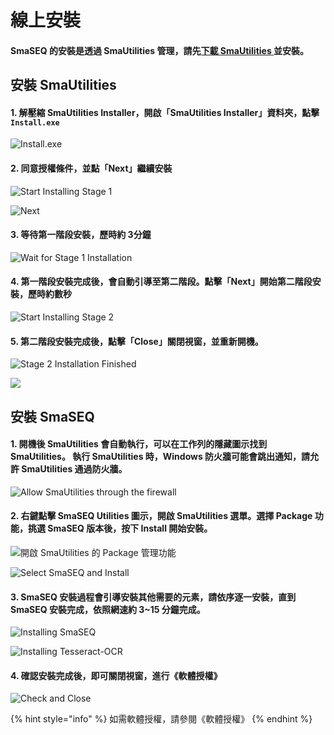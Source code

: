 # 線上安裝

#### SmaSEQ 的安裝是透過 SmaUtilities 管理，請先[下載 SmaUtilities ](https://smasoft.sharepoint.com/:u:/s/Smasoft_Download73/EQaOnTzdFT5BgG9F4R51IC0BjU8MlI9Gk5ZlGVoRIGC0BA?e=9q7jmF)並安裝。

## 安裝 SmaUtilities

#### 1. 解壓縮 SmaUtilities Installer，開啟「SmaUtilities Installer」資料夾，點擊 `Install.exe`

![Install.exe](../../.gitbook/assets/smautilities-installer_install%20%282%29.PNG)

#### 2. 同意授權條件，並點「Next」繼續安裝  

![Start Installing Stage 1](../../.gitbook/assets/smautilities-installer_install2%20%288%29.PNG)

![Next](../../.gitbook/assets/smautilities-installer_install3.PNG)

#### 3. 等待第一階段安裝，歷時約 3分鐘  

![Wait for Stage 1 Installation](../../.gitbook/assets/smautilities-installer_install4%20%282%29.PNG)

#### 4. 第一階段安裝完成後，會自動引導至第二階段。點擊「Next」開始第二階段安裝，歷時約數秒  

![Start Installing Stage 2](../../.gitbook/assets/smautilities-installer_install5.PNG)

#### 5. 第二階段安裝完成後，點擊「Close」關閉視窗，並重新開機。 

![Stage 2 Installation Finished](../../.gitbook/assets/smautilities-installer_install6%20%289%29.PNG)

![](../../.gitbook/assets/smautilities-installer_reboot%20%288%29.PNG)

## 安裝 SmaSEQ

#### 1. 開機後 SmaUtilities 會自動執行，可以在工作列的隱藏圖示找到 SmaUtilities。 執行 SmaUtilities 時，Windows 防火牆可能會跳出通知，請允許 SmaUtilities 通過防火牆。

![Allow SmaUtilities through the firewall](../../.gitbook/assets/smautilities-installer_allow-firewall%20%285%29.PNG)

#### 2. 右鍵點擊 SmaSEQ Utilities 圖示，開啟 SmaUtilities 選單。選擇 Package 功能，挑選 SmaSEQ 版本後，按下 Install 開始安裝。

![&#x958B;&#x555F; SmaUtilities &#x7684; Package &#x7BA1;&#x7406;&#x529F;&#x80FD;](../../.gitbook/assets/smautilities_package_open%20%281%29.PNG)

![Select SmaSEQ and Install](../../.gitbook/assets/smautilities_package_install-smaseq%20%282%29.PNG)

#### 3. SmaSEQ 安裝過程會引導安裝其他需要的元素，請依序逐一安裝，直到 SmaSEQ 安裝完成，依照網速約 3~15 分鐘完成。

![Installing SmaSEQ](../../.gitbook/assets/smautilities_package_install-smaseq_installing.PNG)

![Installing Tesseract-OCR](../../.gitbook/assets/smautilities_package_install-smaseq_tesseract%20%283%29.PNG)

#### 4. 確認安裝完成後，即可關閉視窗，進行《軟體授權》

![Check and Close](../../.gitbook/assets/smautilities_package_install-smaseq_finish_intro.PNG)

{% hint style="info" %}
如需軟體授權，請參閱《軟體授權》
{% endhint %}

